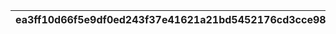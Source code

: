 |ea3ff10d66f5e9df0ed243f37e41621a21bd5452176cd3cce98ec26f9a3d6700|c574663ee90dfb1757dbb0994f2f01ede84088c969fdb4d82b4afc00c03ae990|6c467d928ef900ec14521b7ed413cef1aec6d15717836004c783b5d631cb9dfd|87ae79859b4f218262950cc51f49015f97a01b9f7314ab5d69bfb9435fa1f772|2f044519c557a42ab4988a1fe1843fee42091f430c9711b0ad5a27f09fb6bc2b|
| --- | --- | --- | --- | --- |